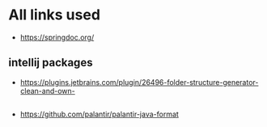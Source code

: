 # All links used

- https://springdoc.org/


## intellij packages

- https://plugins.jetbrains.com/plugin/26496-folder-structure-generator-clean-and-own-



##

- https://github.com/palantir/palantir-java-format